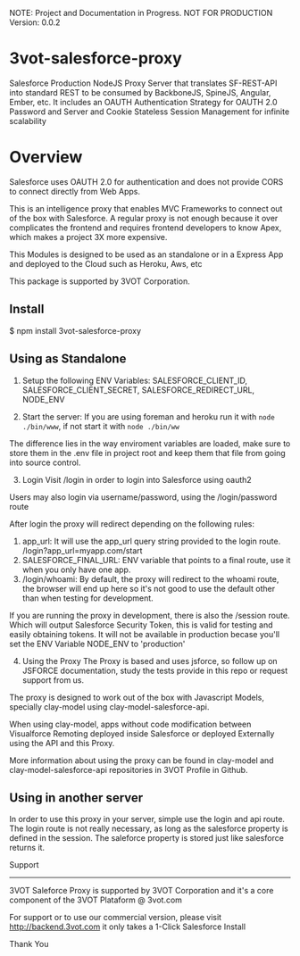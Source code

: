 NOTE: Project and Documentation in Progress. 
NOT FOR PRODUCTION
Version: 0.0.2

3vot-salesforce-proxy
=====================

Salesforce Production NodeJS Proxy Server that translates SF-REST-API into standard REST to be consumed by BackboneJS, SpineJS, Angular, Ember, etc. It includes an OAUTH Authentication Strategy for OAUTH 2.0 Password and Server and Cookie Stateless Session Management for infinite scalability


Overview
====================

Salesforce uses OAUTH 2.0 for authentication and does not provide CORS to connect directly from Web Apps.

This is an intelligence proxy that enables MVC Frameworks to connect out of the box with Salesforce. A regular proxy is not enough because it over complicates the frontend and requires frontend developers to know Apex, which makes a project 3X more expensive.

This Modules is designed to be used as an standalone or in a Express App and deployed to the Cloud such as Heroku, Aws, etc

This package is supported by 3VOT Corporation.

Install
---------------------
$ npm install 3vot-salesforce-proxy


Using as Standalone
---------------------


1. Setup the following ENV Variables:
SALESFORCE_CLIENT_ID, SALESFORCE_CLIENT_SECRET, SALESFORCE_REDIRECT_URL, NODE_ENV

2. Start the server:
If you are using foreman and heroku run it with `node ./bin/www`, if not start it with `node ./bin/ww`

The difference lies in the way enviroment variables are loaded, make sure to store them in the .env file in project root and keep them that file from going into source control.

3. Login
Visit /login in order to login into Salesforce using oauth2

Users may also login via username/password, using the /login/password route

After login the proxy will redirect depending on the following rules:

1. app_url: It will use the app_url query string provided to the login route. /login?app_url=myapp.com/start
2. SALESFORCE_FINAL_URL: ENV variable that points to a final route, use it when you only have one app.
3. /login/whoami: By default, the proxy will redirect to the whoami route, the browser will end up here so it's not good to use the default other than when testing for development.

If you are running the proxy in development, there is also the /session route. Which will output Salesforce Security Token, this is valid for testing and easily obtaining tokens. It will not be available in production becase you'll set the ENV Variable NODE_ENV to 'production'

4. Using the Proxy
The Proxy is based and uses jsforce, so follow up on JSFORCE documentation, study the tests provide in this repo or request support from us.

The proxy is designed to work out of the box with Javascript Models, specially clay-model using clay-model-salesforce-api.

When using clay-model, apps without code modification between Visualforce Remoting deployed inside Salesforce or deployed Externally using the API and this Proxy.

More information about using the proxy can be found in clay-model and clay-model-salesforce-api repositories in 3VOT Profile in Github.





Using in another server
--------------------
In order to use this proxy in your server, simple use the login and api route. The login route is not really necessary, as long as the salesforce property is defined in the session. The saleforce property is stored just like salesforce returns it.


Support
________________________
3VOT Saleforce Proxy is supported by 3VOT Corporation and it's a core component of the 3VOT Plataform @ 3vot.com

For support or to use our commercial version, please visit http://backend.3vot.com it only takes a 1-Click Salesforce Install

Thank You





